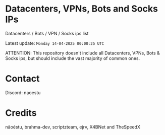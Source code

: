# Datacenters, VPNs, Bots and Socks IPs
 
Datacenters / Bots / VPN / Socks ips list

Latest update: `Monday 14-04-2025 00:00:25 UTC` 

ATTENTION: This repository doesn't include all Datacenters, VPNs, Bots & Socks ips, 
but should include the vast majority of common ones.

# Contact
Discord: naoestu

# Credits
nãoéstu, brahma-dev, scriptzteam, ejrv, X4BNet and TheSpeedX
